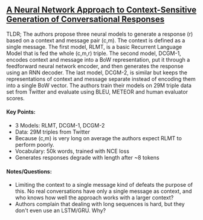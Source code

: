 ## [A Neural Network Approach to Context-Sensitive Generation of Conversational Responses](http://arxiv.org/abs/1506.06714)

TLDR; The authors propose three neural models to generate a response (r) based on a context and message pair (c,m). The context is defined as a single message. The first model, RLMT, is a basic Recurrent Language Model that is fed the whole (c,m,r) triple. The second model, DCGM-1, encodes context and message into a BoW representation, put it through a feedforward neural network encoder, and then generates the response using an RNN decoder. The last model, DCGM-2, is similar but keeps the representations of context and message separate instead of encoding them into a single BoW vector. The authors train their models on 29M triple data set from Twitter and evaluate using BLEU, METEOR and human evaluator scores.

#### Key Points:

- 3 Models: RLMT, DCGM-1, DCGM-2
- Data: 29M triples from Twitter
- Because (c,m) is very long on average the authors expect RLMT to perform poorly.
- Vocabulary: 50k words, trained with NCE loss
- Generates responses degrade with length after ~8 tokens


#### Notes/Questions:

- Limiting the context to a single message kind of defeats the purpose of this. No real conversations have only a single message as context, and who knows how well the approach works with a larger context?
- Authors complain that dealing with long sequences is hard, but they don't even use an LSTM/GRU. Why?


